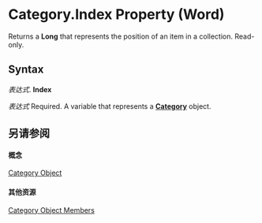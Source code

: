 
# Category.Index Property (Word)

Returns a  **Long** that represents the position of an item in a collection. Read-only.


## Syntax

 _表达式_. **Index**

 _表达式_ Required. A variable that represents a **[Category](5485ae39-fbcf-b18f-b1f9-945e220ecd2a.md)** object.


## 另请参阅


#### 概念


[Category Object](5485ae39-fbcf-b18f-b1f9-945e220ecd2a.md)
#### 其他资源


[Category Object Members](http://msdn.microsoft.com/library/bfffe259-5bf1-a2a4-4b19-b8d63ad77958%28Office.15%29.aspx)